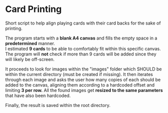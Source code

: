 # Card Printing

<p>Short script to help align playing cards with their card backs for the sake of printing.</p>

<p>The program starts with a <b>blank A4 canvas</b> and fills the empty space in a <b>predetermined</b> manner.<br> I estimated <b>9 cards</b> to be able to comfortably fit within this specific canvas.<br> The program will <b>not</b> check if more than 9 cards will be added since they will likely be off-screen.</p>

<p>It proceeds to look for images within the "images" folder which SHOULD be within the current directory (must be created if missing). It then iterates through each image and asks the user how many copies of each should be added to the canvas, aligning them according to a hardcoded offset and limiting <b>3 per row.</b> All the found images get <b>resized to the same parameters</b> that have also been hardcoded.</p>

<p>Finally, the result is saved within the root directory.</p>

